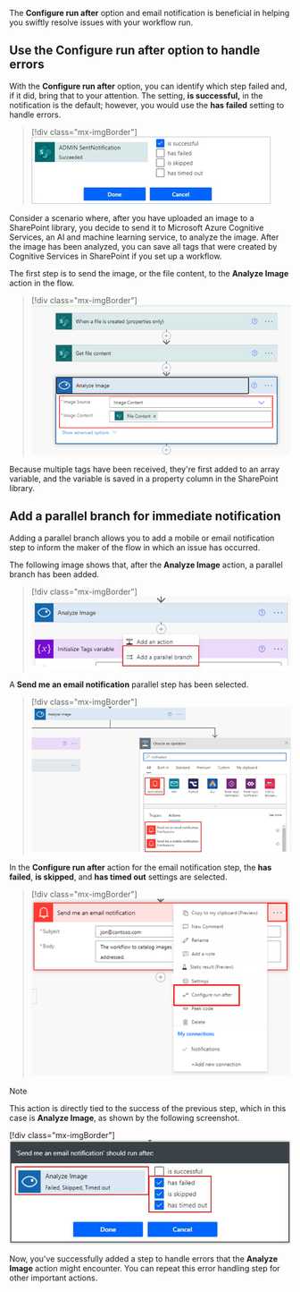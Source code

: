 The **Configure run after** option and email notification is beneficial in helping you swiftly resolve issues with your workflow run.

## Use the Configure run after option to handle errors

With the **Configure run after** option, you can identify which step failed and, if it did, bring that to your attention. The setting, **is successful,** in the notification is the default; however, you would use the **has failed** setting to handle errors.

> [!div class="mx-imgBorder"]
> [![Screenshot of the Configure run after option with "is successful" selected.](../media/configure-run-after.jpg)](../media/configure-run-after.jpg#lightbox)

Consider a scenario where, after you have uploaded an image to a SharePoint library, you decide to send it to Microsoft Azure Cognitive Services, an AI and machine learning service, to analyze the image. After the image has been analyzed, you can save all tags that were created by Cognitive Services in SharePoint if you set up a workflow.

The first step is to send the image, or the file content, to the **Analyze Image** action in the flow.

> [!div class="mx-imgBorder"]
> [![Screenshot of the Analyze Image action in the flow.](../media/analyze-image.png)](../media/analyze-image.png#lightbox)

Because multiple tags have been received, they're first added to an array variable, and the variable is saved in a property column in the SharePoint library.

## Add a parallel branch for immediate notification

Adding a parallel branch allows you to add a mobile or email notification step to inform the maker of the flow in which an issue has occurred.

The following image shows that, after the **Analyze Image** action, a parallel branch has been added.

> [!div class="mx-imgBorder"]
> [![Screenshot of the plus sign below Analyze Image with Add a parallel branch highlighted.](../media/add-parallel-branch.jpg)](../media/add-parallel-branch.jpg#lightbox)

A **Send me an email notification** parallel step has been selected.

> [!div class="mx-imgBorder"]
> [![Screenshot of the Choose an operation dialog box for the parallel branch with search results for notification highlighted.](../media/notification-options.jpg)](../media/notification-options.jpg#lightbox)

In the **Configure run after** action for the email notification step, the **has failed**, **is skipped**, and **has timed out** settings are selected.

> [!div class="mx-imgBorder"]
> [![Screenshot of the Send me an email notification action with the ellpsis button selected to reveal the Configure run after option.](../media/notification.png)](../media/notification.png#lightbox)

> [!Note]
> This action is directly tied to the success of the previous step, which in this case is **Analyze Image**, as shown by the following screenshot.
>
> [!div class="mx-imgBorder"]
> [![Screenshot of the Configure run after option with three settings selected.](../media/configure-run-after-options.jpg)](../media/configure-run-after-options.jpg#lightbox)

Now, you've successfully added a step to handle errors that the **Analyze Image** action might encounter. You can repeat this error handling step for other important actions.
